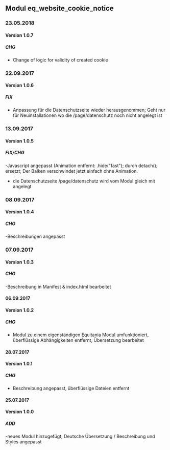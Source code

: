 ## Modul eq_website_cookie_notice

### 23.05.2018
#### Version 1.0.7
##### CHG
- Change of logic for validity of created cookie

### 22.09.2017
#### Version 1.0.6
##### FIX
- Anpassung für die Datenschutzseite wieder herausgenommen; Geht nur für Neuinstallationen wo die /page/datenschutz noch nicht angelegt ist

### 13.09.2017
#### Version 1.0.5
##### FIX/CHG
-Javascript angepasst (Animation entfernt: .hide("fast"); durch detach(); ersetzt; Der Balken verschwindet jetzt einfach ohne Animation.
- die Datenschutzseite /page/datenschutz wird vom Modul gleich mit angelegt

### 08.09.2017
#### Version 1.0.4
##### CHG
-Beschreibungen angepasst

### 07.09.2017
#### Version 1.0.3
##### CHG
-Beschreibung in Manifest & index.html bearbeitet

#### 06.09.2017
#### Version 1.0.2
##### CHG
- Modul zu einem eigenständigen Equitania Modul umfunktioniert, überflüssige Abhängigkeiten entfernt, Übersetzung bearbeitet

#### 28.07.2017
#### Version 1.0.1
##### CHG
- Beschreibung angepasst, überflüssige Dateien entfernt

#### 25.07.2017
#### Version 1.0.0
##### ADD
-neues Modul hinzugefügt; Deutsche Übersetzung / Beschreibung und Styles angepasst